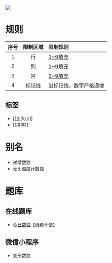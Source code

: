 ![](https://cn.sudoku.today/pic/04/creasingsudoku/66921_206445.png)

# 规则

| 序号  | 限制区域 | 限制规则        |
|:---:|:----:|:------------|
|  1  |  行   | [1~9填充]     |
|  2  |  列   | [1~9填充]     |
|  3  |  宫   | [1~9填充]     |
|  4  | 标记线  | 沿标记线，数字严格递增 |

## 标签
- [[比大小]]
- [[排序]]

# 别名

- 递增数独
- 无头温度计数独

# 题库

## 在线题库

- [今日数独]【选题不便】

## 微信小程序

- 变形数独

[1~9填充]: ../../../rules.md#1to9填充

[今日数独]: https://cn.sudoku.today/g-creasing-sudoku/
